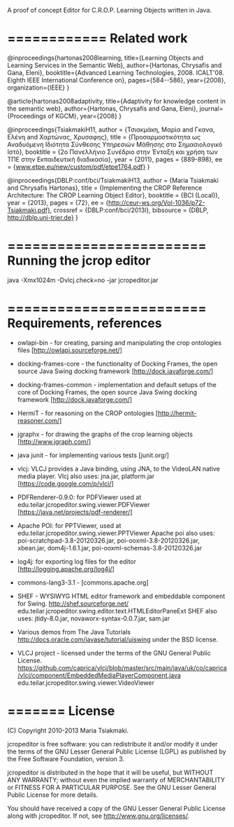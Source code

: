 A proof of concept Editor for C.R.O.P. Learning Objects written in Java. 

============
Related work
============
@inproceedings{hartonas2008learning, title={Learning Objects and Learning Services in the Semantic Web}, author={Hartonas, Chrysafis and Gana, Eleni}, booktitle={Advanced Learning Technologies, 2008. ICALT'08. Eighth IEEE International Conference on}, pages={584--586}, year={2008}, organization={IEEE} }

@article{hartonas2008adaptivity, title={Adaptivity for knowledge content in the semantic web}, author={Hartonas, Chrysafis and Gana, Eleni}, journal={Proceedings of KGCM}, year={2008} }

@inproceedings{TsiakmakiH11,
  author    = {Τσιακμάκη, Μαρία and Γκανα, Ελένη and Χαρτώνας, Χρυσαφης},
  title     = {Προσαρμοστικότητα ως Αναδυόμενη Ιδιότητα Σύνθεσης Υπηρεσιών Μάθησης στο Σημασιολογικό Ιστό},
  booktitle = {2ο Πανελλήνιο Συνέδριο στην Ένταξη και χρήση των ΤΠΕ στην Εκπαιδευτική διαδικασία},
  year      = {2011},
  pages     = {889-898},
  ee        = {www.etpe.eu/new/custom/pdf/etpe1764.pdf}
}

@inproceedings{DBLP:conf/bci/TsiakmakiH13,
  author    = {Maria Tsiakmaki and Chrysafis Hartonas},
  title     = {Implementing the CROP Reference Architecture: The CROP Learning Object Editor},
  booktitle = {BCI (Local)},
  year      = {2013},
  pages     = {72},
  ee        = {http://ceur-ws.org/Vol-1036/p72-Tsiakmaki.pdf},
  crossref  = {DBLP:conf/bci/2013l},
  bibsource = {DBLP, http://dblp.uni-trier.de}
}


========================
Running the jcrop editor
========================
java -Xmx1024m -Dvlcj.check=no -jar jcropeditor.jar

========================
Requirements, references 
========================

* owlapi-bin - for creating, parsing and manipulating the crop ontologies files 
[http://owlapi.sourceforge.net/]

* docking-frames-core - the functionality of Docking Frames, the open source Java Swing 
docking framework [http://dock.javaforge.com/]
* docking-frames-common - implementation and default setups of the core of Docking 
Frames, the open source Java Swing docking framework [http://dock.javaforge.com/]

* HermiT - for reasoning on the CROP ontologies [http://hermit-reasoner.com/]

* jgraphx - for drawing the graphs of the crop learning objects [http://www.jgraph.com/]

* java junit - for implementing various tests [junit.org/‎]

* vlcj: VLCJ provides a Java binding, using JNA, to the VideoLAN native media player.
Vlcj also uses: jna.jar, platform.jar [https://code.google.com/p/vlcj/]

* PDFRenderer-0.9.0: for PDFViewer used at edu.teilar.jcropeditor.swing.viewer.PDFViewer 
[https://java.net/projects/pdf-renderer/]

* Apache POI: for PPTViewer, used at edu.teilar.jcropeditor.swing.viewer.PPTViewer
Apache poi also uses: poi-scratchpad-3.8-20120326.jar, poi-ooxml-3.8-20120326.jar, 
xbean.jar, dom4j-1.6.1.jar, poi-ooxml-schemas-3.8-20120326.jar

* log4j: for exporting log files for the editor 
[http://logging.apache.org/log4j/]

* commons-lang3-3.1 - [commons.apache.org]

* SHEF - WYSIWYG HTML editor framework and embeddable component for Swing. 
http://shef.sourceforge.net/
edu.teilar.jcropeditor.swing.editor.text.HTMLEditorPaneExt
SHEF also uses: jtidy-8.0.jar, novaworx-syntax-0.0.7.jar, sam.jar

* Various demos from The Java Tutorials 
http://docs.oracle.com/javase/tutorial/uiswing under the BSD license. 

* VLCJ project - licensed under the terms of the GNU General Public License.  
https://github.com/caprica/vlcj/blob/master/src/main/java/uk/co/caprica/vlcj/component/EmbeddedMediaPlayerComponent.java
edu.teilar.jcropeditor.swing.viewer.VideoViewer


=======
License
=======
(C) Copyright 2010-2013 Maria Tsiakmaki.

jcropeditor is free software: you can redistribute it and/or modify
it under the terms of the GNU Lesser General Public License (LGPL) 
as published by the Free Software Foundation, version 3.

jcropeditor is distributed in the hope that it will be useful,
but WITHOUT ANY WARRANTY; without even the implied warranty of
MERCHANTABILITY or FITNESS FOR A PARTICULAR PURPOSE.  See the
GNU Lesser General Public License for more details.

You should have received a copy of the GNU Lesser General Public License
along with jcropeditor.  If not, see <http://www.gnu.org/licenses/>.
 
